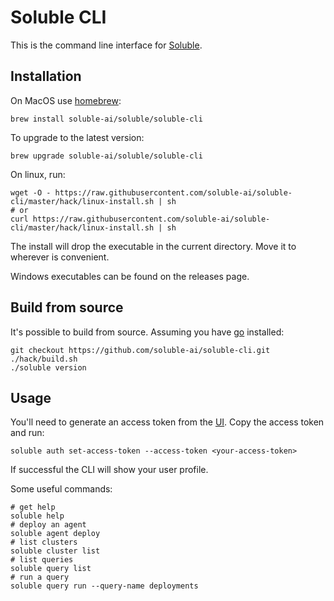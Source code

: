 # Soluble CLI

This is the command line interface for [Soluble](https://soluble.ai).

## Installation

On MacOS use [homebrew](https://brew.sh):

    brew install soluble-ai/soluble/soluble-cli

To upgrade to the latest version:

    brew upgrade soluble-ai/soluble/soluble-cli

On linux, run:

    wget -O - https://raw.githubusercontent.com/soluble-ai/soluble-cli/master/hack/linux-install.sh | sh
    # or
    curl https://raw.githubusercontent.com/soluble-ai/soluble-cli/master/hack/linux-install.sh | sh

The install will drop the executable in the current directory.  Move it to wherever is convenient.

Windows executables can be found on the releases page.

## Build from source

It's possible to build from source.  Assuming you have [go](https://golang.org/) installed:

    git checkout https://github.com/soluble-ai/soluble-cli.git
    ./hack/build.sh
    ./soluble version

## Usage

You'll need to generate an access token from the [UI](https://app.soluble.cloud/admin/tokens/access).  Copy the access token and run:

    soluble auth set-access-token --access-token <your-access-token>

If successful the CLI will show your user profile.

Some useful commands:

    # get help
    soluble help
    # deploy an agent
    soluble agent deploy
    # list clusters
    soluble cluster list
    # list queries
    soluble query list
    # run a query
    soluble query run --query-name deployments

